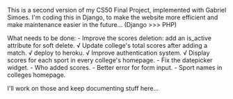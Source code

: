 This is a second version of my CS50 Final Project, implemented with Gabriel Simoes.
I'm coding this in Django, to make the website more efficient and make maintenance easier in the future... (Django >>> PHP)


What needs to be done:
	- Improve the scores deletion: add an is_active attribute for soft delete.
	√ Update college's total scores after adding a match.
	√ deploy to heroku.
	√ Improve authentication system.
	√ Display scores for each sport in every college's homepage.
	- Fix the datepicker widget.
	- Who added scores.
	- Better error for form input.
	- Sport names in colleges homepage.

I'll work on those and keep documenting stuff here...
